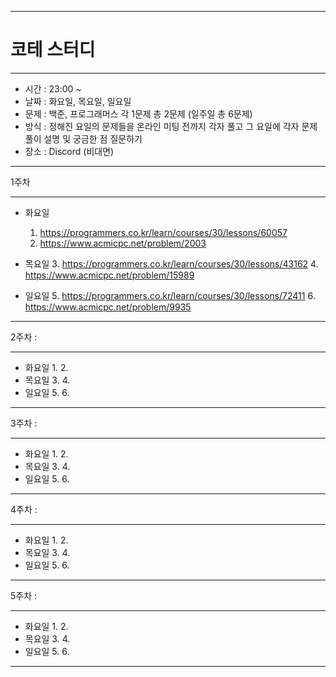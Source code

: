 ***
# 코테 스터디
***
+ 시간 : 23:00 ~
+ 날짜 : 화요일, 목요일, 일요일
+ 문제 : 백준, 프로그래머스 각 1문제 총 2문제 (일주일 총 6문제)
+ 방식 : 정해진 요일의 문제들을 온라인 미팅 전까지 각자 풀고 그 요일에 각자 문제풀이 설명 및 궁금한 점 질문하기
+ 장소 : Discord (비대면)
***
1주차
***
+ 화요일
  1.  https://programmers.co.kr/learn/courses/30/lessons/60057
  2.  https://www.acmicpc.net/problem/2003
  
+ 목요일
  3.  https://programmers.co.kr/learn/courses/30/lessons/43162
  4.  https://www.acmicpc.net/problem/15989
  
+ 일요일
  5.  https://programmers.co.kr/learn/courses/30/lessons/72411
  6.  https://www.acmicpc.net/problem/9935
***
2주차 :
***
+ 화요일
    1. 
    2. 
+ 목요일
    3. 
    4. 
+ 일요일
    5. 
    6. 
***
3주차 :
***
+ 화요일
    1. 
    2. 
+ 목요일
    3. 
    4. 
+ 일요일
    5. 
    6. 
***
4주차 :
***
+ 화요일
    1. 
    2. 
+ 목요일
    3. 
    4. 
+ 일요일
    5. 
    6. 
***
5주차 :
***
+ 화요일
    1. 
    2. 
+ 목요일
    3. 
    4. 
+ 일요일
    5. 
    6. 
***
